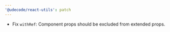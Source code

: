 ```yaml
---
'@udecode/react-utils': patch
---
```


- Fix `withRef`: Component props should be excluded from extended props.
